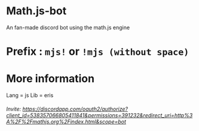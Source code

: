 # Math.js-bot
An fan-made discord bot using the math.js engine

# Prefix : `mjs!` or `!mjs (without space)`

# More information
Lang = js
Lib = eris

###### Invite: https://discordapp.com/oauth2/authorize?client_id=538357066805411841&permissions=391232&redirect_uri=http%3A%2F%2Fmathjs.org%2Findex.html&scope=bot
